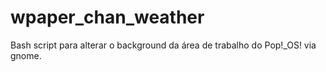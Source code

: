 # wpaper_chan_weather
Bash script para alterar o background da área de trabalho do Pop!_OS! via gnome.
